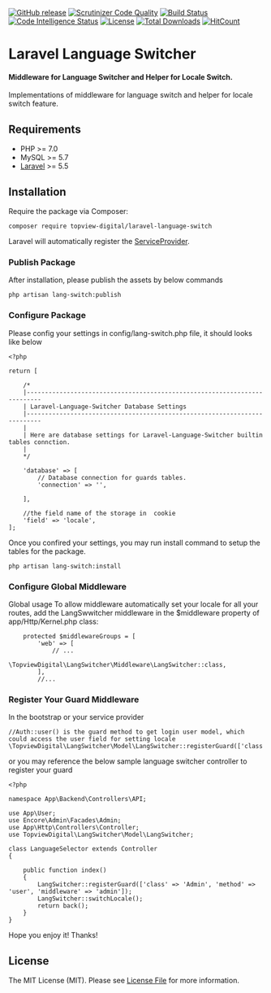 
[![GitHub release](https://img.shields.io/github/release/robinhoo1973/laravel-language-switcher.svg)]()
[![Scrutinizer Code Quality](https://scrutinizer-ci.com/g/robinhoo1973/laravel-language-switcher/badges/quality-score.png?b=master)](https://scrutinizer-ci.com/g/robinhoo1973/laravel-language-switcher/?branch=master)
[![Build Status](https://scrutinizer-ci.com/g/robinhoo1973/laravel-language-switcher/badges/build.png?b=master)](https://scrutinizer-ci.com/g/robinhoo1973/laravel-language-switcher/build-status/master)
[![Code Intelligence Status](https://scrutinizer-ci.com/g/robinhoo1973/laravel-language-switcher/badges/code-intelligence.svg?b=master)](https://scrutinizer-ci.com/code-intelligence)
[![License](https://img.shields.io/packagist/l/topview-digital/laravel-lang-switcher.svg)]()
[![Total Downloads](https://img.shields.io/packagist/dt/topview-digital/laravel-lang-switcher.svg)](https://packagist.org/packages/topview-digital/laravel-lang-switcher)
[![HitCount](http://hits.dwyl.io/robinhoo1973/https://github.com/robinhoo1973/laravel-language-switcher.svg)](http://hits.dwyl.io/robinhoo1973/https://github.com/robinhoo1973/laravel-language-switcher)
# Laravel Language Switcher


#### Middleware for Language Switcher and Helper for Locale Switch.

Implementations of middleware for language switch and helper for locale switch feature.
## Requirements

-   PHP >= 7.0
-   MySQL >= 5.7
-   [Laravel](https://laravel.com/) >= 5.5


## Installation

Require the package via Composer:

```
composer require topview-digital/laravel-language-switch
```
Laravel will automatically register the [ServiceProvider](https://github.com/robinhoo1973/laravel-language-switcher/blob/master/src/LangSwitcherServiceProvider.php).

### Publish Package
After installation, please publish the assets by below commands
```
php artisan lang-switch:publish
```

### Configure Package
Please config your settings in config/lang-switch.php file, it should looks like below

```
<?php

return [

    /*
    |--------------------------------------------------------------------------
    | Laravel-Language-Switcher Database Settings
    |--------------------------------------------------------------------------
    |
    | Here are database settings for Laravel-Language-Switcher builtin tables connction.
    |
    */

    'database' => [
        // Database connection for guards tables.
        'connection' => '',

    ],

    //the field name of the storage in  cookie
    'field' => 'locale',
];

```

Once you confired your settings, you may run  install command to setup the tables for the package.
```
php artisan lang-switch:install
```

### Configure Global Middleware
Global usage
To allow middleware automatically set your locale for all your routes, add the LangSwwitcher middleware in the $middleware property of app/Http/Kernel.php class:
```
    protected $middlewareGroups = [
        'web' => [
            // ...
            \TopviewDigital\LangSwitcher\Middleware\LangSwitcher::class,
        ],
        //...
```
### Register Your Guard Middleware

In the bootstrap or your service provider

```
//Auth::user() is the guard method to get login user model, which could access the user field for setting locale
\TopviewDigital\LangSwitcher\Model\LangSwitcher::registerGuard(['class'=>'Auth','method'=>'user','middleware'=>'web']);
```
or you may reference the below sample language switcher controller to register your guard

```
<?php

namespace App\Backend\Controllers\API;

use App\User;
use Encore\Admin\Facades\Admin;
use App\Http\Controllers\Controller;
use TopviewDigital\LangSwitcher\Model\LangSwitcher;

class LanguageSelector extends Controller
{

    public function index()
    {
        LangSwitcher::registerGuard(['class' => 'Admin', 'method' => 'user', 'middleware' => 'admin']);
        LangSwitcher::switchLocale();
        return back();
    }
}
```

Hope you enjoy it! Thanks!


## License

The MIT License (MIT). Please see [License File](https://github.com/robinhoo1973/laravel-language-switcher/blob/master/LICENSE.md) for more information.
